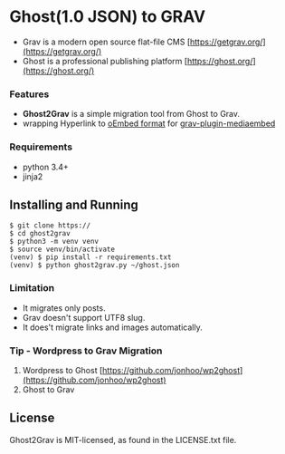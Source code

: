 # Ghost(1.0 JSON) to GRAV  
* Grav is a modern open source flat-file CMS [https://getgrav.org/](https://getgrav.org/)
* Ghost is a professional publishing platform [https://ghost.org/](https://ghost.org/)

### Features
* **Ghost2Grav** is a simple migration tool from Ghost to Grav.
* wrapping Hyperlink to [oEmbed format](http://www.oembed.com/) for [grav-plugin-mediaembed](https://github.com/sommerregen/grav-plugin-mediaembed)

### Requirements
* python 3.4+
* jinja2 

## Installing and Running

```
$ git clone https://
$ cd ghost2grav
$ python3 -m venv venv
$ source venv/bin/activate
(venv) $ pip install -r requirements.txt
(venv) $ python ghost2grav.py ~/ghost.json
```

### Limitation
* It migrates only posts. 
* Grav doesn't support UTF8 slug. 
* It does't migrate links and images automatically. 

### Tip - Wordpress to Grav Migration
1. Wordpress to Ghost [https://github.com/jonhoo/wp2ghost](https://github.com/jonhoo/wp2ghost)
2. Ghost to Grav 

## License
Ghost2Grav is MIT-licensed, as found in the LICENSE.txt file.